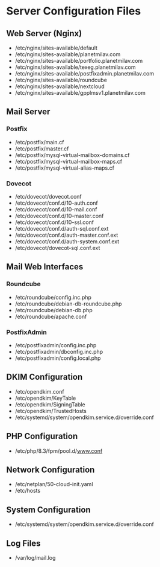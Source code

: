 # Server Configuration Files

## Web Server (Nginx)
- /etc/nginx/sites-available/default
- /etc/nginx/sites-available/planetmilav.com
- /etc/nginx/sites-available/portfolio.planetmilav.com
- /etc/nginx/sites-available/texeg.planetmilav.com
- /etc/nginx/sites-available/postfixadmin.planetmilav.com
- /etc/nginx/sites-available/roundcube
- /etc/nginx/sites-available/nextcloud
- /etc/nginx/sites-available/gpplmsv1.planetmilav.com

## Mail Server
### Postfix
- /etc/postfix/main.cf
- /etc/postfix/master.cf
- /etc/postfix/mysql-virtual-mailbox-domains.cf
- /etc/postfix/mysql-virtual-mailbox-maps.cf
- /etc/postfix/mysql-virtual-alias-maps.cf

### Dovecot
- /etc/dovecot/dovecot.conf
- /etc/dovecot/conf.d/10-auth.conf
- /etc/dovecot/conf.d/10-mail.conf
- /etc/dovecot/conf.d/10-master.conf
- /etc/dovecot/conf.d/10-ssl.conf
- /etc/dovecot/conf.d/auth-sql.conf.ext
- /etc/dovecot/conf.d/auth-master.conf.ext
- /etc/dovecot/conf.d/auth-system.conf.ext
- /etc/dovecot/dovecot-sql.conf.ext

## Mail Web Interfaces
### Roundcube
- /etc/roundcube/config.inc.php
- /etc/roundcube/debian-db-roundcube.php
- /etc/roundcube/debian-db.php
- /etc/roundcube/apache.conf

### PostfixAdmin
- /etc/postfixadmin/config.inc.php
- /etc/postfixadmin/dbconfig.inc.php
- /etc/postfixadmin/config.local.php

## DKIM Configuration
- /etc/opendkim.conf
- /etc/opendkim/KeyTable
- /etc/opendkim/SigningTable
- /etc/opendkim/TrustedHosts
- /etc/systemd/system/opendkim.service.d/override.conf

## PHP Configuration
- /etc/php/8.3/fpm/pool.d/www.conf

## Network Configuration
- /etc/netplan/50-cloud-init.yaml
- /etc/hosts

## System Configuration
- /etc/systemd/system/opendkim.service.d/override.conf

## Log Files
- /var/log/mail.log
